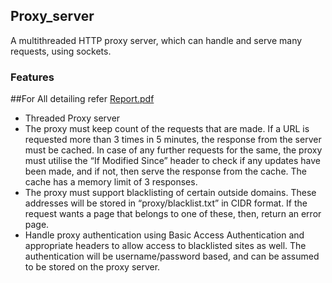 
## Proxy_server
A multithreaded HTTP proxy server, which can handle and serve many requests, using sockets.

### Features
##For All detailing refer [Report.pdf](https://github.com/nsk06/Proxy-Server/blob/master/README.pdf)
- Threaded Proxy server
- The proxy must keep count of the requests that are made. If a URL is
requested more than 3 times in 5 minutes, the response from the server
must be cached. In case of any further requests for the same, the proxy
must utilise the “If Modified Since” header to check if any updates have
been made, and if not, then serve the response from the cache. The cache
has a memory limit of 3 responses.
- The proxy must support blacklisting of certain outside domains. These
addresses will be stored in “proxy/blacklist.txt” in CIDR format. If the
request wants a page that belongs to one of these, then, return an error
page.
- Handle proxy authentication using Basic Access Authentication and
appropriate headers to allow access to blacklisted sites as well. The
authentication will be username/password based, and can be assumed to
be stored on the proxy server.

